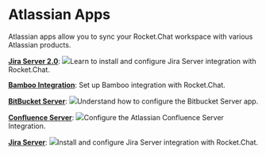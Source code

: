 # Atlassian Apps

Atlassian apps allow you to sync your Rocket.Chat workspace with various Atlassian products.

[**Jira Server 2.0**](jira-server-v2.0.md):  ![](<../../../../.gitbook/assets/Deprecated (1).png>)Learn to install and configure Jira Server integration with Rocket.Chat.

[**Bamboo Integration**](bamboo-app.md): Set up Bamboo integration with Rocket.Chat.

[**BitBucket Server**](bitbucket-server-integration.md): ![](<../../../../.gitbook/assets/Deprecated (1).png>)Understand how to configure the Bitbucket Server app.

[**Confluence Server**](confluence-server-integration.md): ![](<../../../../.gitbook/assets/Deprecated (1).png>)Configure the Atlassian Confluence Server Integration.

[**Jira Server**](jira-server-integration.md): ![](<../../../../.gitbook/assets/Deprecated (1).png>)Install and configure Jira Server integration with Rocket.Chat.
